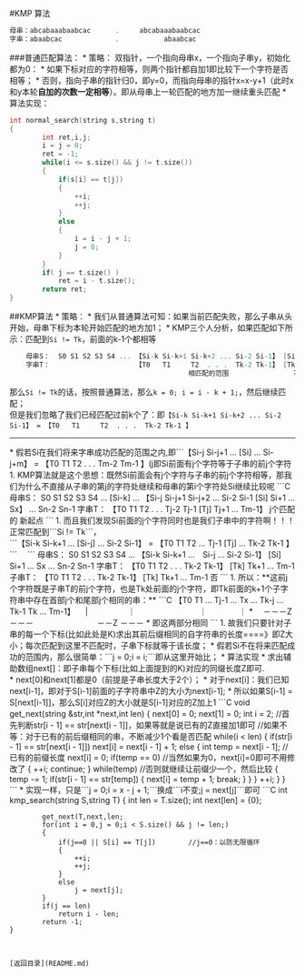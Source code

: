 #KMP 算法
```C
母串：abcabaaabaabcac      .     abcabaaabaabcac
字串：abaabcac             .           abaabcac
```
###普通匹配算法：
* 
策略：
双指针，一个指向母串x，一个指向子串y，初始化都为0：
    * 
如果下标对应的字符相等，则两个指针都自加1即比较下一个字符是否相等；
    * 
否则，指向子串的指针归0，即y=0，而指向母串的指针x=x-y+1（此时x和y本轮**自加的次数一定相等**）。即从母串上一轮匹配的地方加一继续重头匹配
* 
算法实现：
```C
int normal_search(string s,string t)
{
        int ret,i,j;
        i = j = 0;
        ret = -1;
        while(i <= s.size() && j != t.size())
        {
            if(s[i] == t[j])
            {
                ++i;
                ++j;
            }
            else
            {
                i = i - j + 1;
                j = 0;
            }
        }
        if( j == t.size() )
            ret = i - t.size();
        return ret;
}
```

##KMP算法
* 
策略：
    * 
我们从普通算法可知：如果当前匹配失败，那么子串从头开始，母串下标为本轮开始匹配的地方加1；
    * 
KMP三个人分析，如果匹配如下所示：匹配到```Si != Tk```，前面的k-1个都相等
```C
    母串S：  S0 S1 S2 S3 S4 ... 【Si-k Si-k+1 Si-k+2 ... Si-2 Si-1】 [Si] Si+1 ... Sx  ... Sn-2 Sn-1
    字串T：                     【T0   T1     T2  . . .  Tk-2 Tk-1】 [Tk] Tk+1 ... Tm-1
                                            相匹配的范围                不等
```
那么```Si != Tk```的话，按照普通算法，那么```k = 0; i = i - k + 1;```，然后继续匹配；<br>
但是我们忽略了我们已经匹配过前k个了：即```【Si-k Si-k+1 Si-k+2 ... Si-2 Si-1】 = 【T0   T1     T2  . . .  Tk-2 Tk-1 】 ```
<hr>
    * 
假若Si在我们将来字串成功匹配的范围之内,即```【Si-j Si-j+1 ... [Si] ... Si-j+m】 = 【T0   T1     T2  . . .  Tm-2 Tm-1 】(j<k)```<br>即Si前面有j个字符等于子串的前j个字符
        1.  
KMP算法就是这个思想：既然Si前面会有j个字符与子串的前j个字符相等，那我们为什么不直接从子串的第j的字符处继续和母串的第i个字符处Si继续比较呢
```C
    母串S：  S0 S1 S2 S3 S4 ... [Si-k] ... 【Si-j Si-j+1 Si-j+2 ... Si-2 Si-1 [Si] Si+1 ... Sx】  ... Sn-2 Sn-1
    字串T：                                【T0   T1     T2  . . .  Tj-2 Tj-1 [Tj] Tj+1 ... Tm-1】
                                                             j个匹配的                新起点
```
            1. 
而且我们发现Si前面的j个字符同时也是我们子串中的字符啊！！！正常匹配到```Si != Tk```，<br>```【Si-k Si-k+1 ... [Si-j] ... Si-2 Si-1】 = 【T0 T1 T2 ... Tj-1 [Tj] ... Tk-2 Tk-1 】```　
```
母串S：  S0 S1 S2 S3 S4 ... 【Si-k Si-k+1 ...　Si-j ... Si-2 Si-1】 [Si] Si+1 ... Sx  ... Sn-2 Sn-1
    字串T：                     【T0   T1     T2  .  .  .   Tk-2 Tk-1】 [Tk] Tk+1 ... Tm-1
    子串T：                                       【T0   T1     T2  .  .  .   Tk-2 Tk-1】 [Tk] Tk+1 ... Tm-1
                                                否
```
            1. 
所以：**这前j个字符既是子串T的前j个字符，也是Tk处前面的j个字符，即Tk前面的k+1个子字符串中存在首部j个和尾部j个相同的串：**
```C
【T0 T1 ... Tj-1 ... Tx ... Tk-j ... Tk-1 Tk ... Tm-1】
　|　　　　　｜　　　　　　　　｜　　　　｜   *
　－－－Z－－－　　　　　　　　－－Z －－－   *
即这两部分相同
```
            1. 
故我们只要针对子串的每一个下标(比如此处是K)求出其前后缀相同的自字符串的长度====》即Z大小；每次匹配到这里不匹配时，子串下标就等于该长度；
    * 
假若Si不在将来匹配成功的范围内，那么很简单：```j = 0;i = i;```即从这里开始比；
* 
算法实现
    * 
求出辅助数组next[]：即子串每个下标(比如上面提到的K)对应的同缀长度Z即可.<br>
        * 
next[0]和next[1]都是0（前提是子串长度大于2个）；
        * 
对于next[i]：我们已知next[i-1]，即对于S[i-1]前面的子字符串中Z的大小为next[i-1];
            * 
所以如果S[i-1] = S[next[i-1]]，那么S[i]对应Z的大小就是S[i-1]对应的Z加上1
    ```C
    void get_next(string &str,int *next,int len)
    {
                    next[0] = 0;
                    next[1] = 0;
                    int i = 2;
                    //首先判断str[i - 1] == str[next[i - 1]]，如果等就是说已有的Z直接加1即可
                    //如果不等：对于已有的前后缀相同的串，不断减少1个看是否匹配
                    while(i < len)
                    {
                        if(str[i - 1] == str[next[i - 1]])
                            next[i] = next[i - 1] + 1;
                        else
                        {
                            int temp = next[i - 1];     //已有的前缀长度
                            next[i] = 0;
                            if(temp == 0)               //当然如果为0，next[i]=0即可不用修改了
                            {
                                ++i;
                                continue;
                            }
                            while(temp)                 //否则就继续让前缀少一个，然后比较
                            {
                                temp -= 1;
                                if(str[i - 1] == str[temp])
                                {
                                    next[i] = temp + 1;
                                    break;
                                }
                            }
                        }
                        ++i;
                    }
    }
    ```
    * 
实现一样，只是```j = 0;i = x - j + 1;```换成```i不变;j = next[j]```即可
```C
    int kmp_search(string S,string T)
    {
            int len = T.size();
            int next[len] = {0};
            
            get_next(T,next,len;
            for(int i = 0,j = 0;i < S.size() && j != len;)
            {
                if(j==0 || S[i] == T[j])        //j==0：以防无限循环
                {
                    ++i;
                    ++j;
                }
                else
                    j = next[j];
            }
            if(j == len)
                return i - len;
            return -1;
    }
```


[返回目录](README.md)
